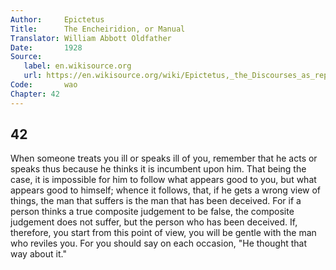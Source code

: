 ```yaml
---
Author:     Epictetus  
Title:      The Encheiridion, or Manual  
Translator: William Abbott Oldfather  
Date:       1928  
Source: 
   label: en.wikisource.org
   url: https://en.wikisource.org/wiki/Epictetus,_the_Discourses_as_reported_by_Arrian,_the_Manual,_and_Fragments/Manual 
Code:       wao  
Chapter: 42
---
```

##  42

When someone treats you ill or speaks ill of you, remember that he acts or
speaks thus because he thinks it is incumbent upon him. That being the case, it
is impossible for him to follow what appears good to you, but what appears good
to himself; whence it follows, that, if he gets a wrong view of things, the man
that suffers is the man that has been deceived. For if a person thinks a true
composite judgement to be false, the composite judgement does not suffer, but
the person who has been deceived. If, therefore, you start from this point of
view, you will be gentle with the man who reviles you. For you should say on
each occasion, "He thought that way about it."


